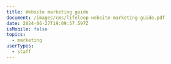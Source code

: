 ```yaml
---
title: Website marketing guide
document: /images/cms/lifeloop-website-marketing-guide.pdf
date: 2024-06-27T19:09:57.597Z
isMobile: false
topics:
  - marketing
userTypes:
  - staff
---
```

